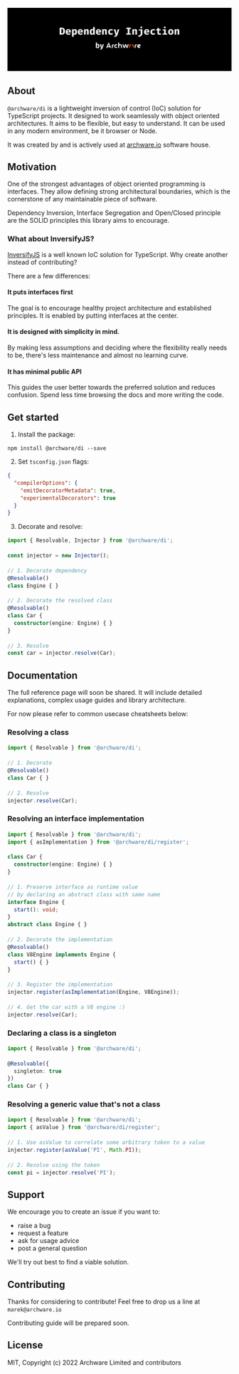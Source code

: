 ![banner](https://raw.githubusercontent.com/archware-io/di/master/assets/Banner.png "Dependency Injection by Archware")

## About
`@archware/di` is a lightweight inversion of control (IoC) solution for TypeScript projects.
It designed to work seamlessly with object oriented architectures.
It aims to be flexible, but easy to understand.
It can be used in any modern environment, be it browser or Node.

It was created by and is actively used at [archware.io](https://archware.io) software house.

## Motivation
One of the strongest advantages of object oriented programming is interfaces.
They allow defining strong architectural boundaries, which is the cornerstone
of any maintainable piece of software.

Dependency Inversion, Interface Segregation and Open/Closed principle are the SOLID
principles this library aims to encourage.

### What about InversifyJS?
[InversifyJS](https://github.com/inversify/InversifyJS) is a well known IoC solution for TypeScript.
Why create another instead of contributing?

There are a few differences:

#### It puts interfaces first  
The goal is to encourage healthy project architecture and established principles.
It is enabled by putting interfaces at the center.

#### It is designed with simplicity in mind.  
By making less assumptions and deciding where the flexibility
really needs to be, there's less maintenance and almost no learning curve.

#### It has minimal public API  
This guides the user better towards the preferred solution and reduces confusion.
Spend less time browsing the docs and more writing the code.

## Get started
1. Install the package:
```shell
npm install @archware/di --save
```

2. Set `tsconfig.json` flags:
```json
{
  "compilerOptions": {
    "emitDecoratorMetadata": true,
    "experimentalDecorators": true
  }
}
```

3. Decorate and resolve:
```ts
import { Resolvable, Injector } from '@archware/di';

const injector = new Injector();

// 1. Decorate dependency
@Resolvable()
class Engine { }

// 2. Decorate the resolved class
@Resolvable()
class Car {
  constructor(engine: Engine) { }
}

// 3. Resolve
const car = injector.resolve(Car);
```

## Documentation
The full reference page will soon be shared. It will include
detailed explanations, complex usage guides and library architecture.

For now please refer to common usecase cheatsheets below:
### Resolving a class
```ts
import { Resolvable } from '@archware/di';

// 1. Decorate
@Resolvable()
class Car { }

// 2. Resolve
injector.resolve(Car);
```

### Resolving an interface implementation
```ts
import { Resolvable } from '@archware/di';
import { asImplementation } from '@archware/di/register';

class Car {
  constructor(engine: Engine) { }
}

// 1. Preserve interface as runtime value
// by declaring an abstract class with same name
interface Engine {
  start(): void;
}
abstract class Engine { }

// 2. Decorate the implementation
@Resolvable()
class V8Engine implements Engine {
  start() { }
}

// 3. Register the implementation
injector.register(asImplementation(Engine, V8Engine));

// 4. Get the car with a V8 engine :)
injector.resolve(Car);
```

### Declaring a class is a singleton
```ts
import { Resolvable } from '@archware/di';

@Resolvable({
  singleton: true
})
class Car { }
```

### Resolving a generic value that's not a class
```ts
import { Resolvable } from '@archware/di';
import { asValue } from '@archware/di/register';

// 1. Use asValue to correlate some arbitrary token to a value
injector.register(asValue('PI', Math.PI));

// 2. Resolve using the token
const pi = injector.resolve('PI');
```

## Support
We encourage you to create an issue if you want to:
- raise a bug
- request a feature
- ask for usage advice
- post a general question

We'll try out best to find a viable solution.

## Contributing
Thanks for considering to contribute!
Feel free to drop us a line at `marek@archware.io`

Contributing guide will be prepared soon.

## License
MIT, Copyright (c) 2022 Archware Limited and contributors

